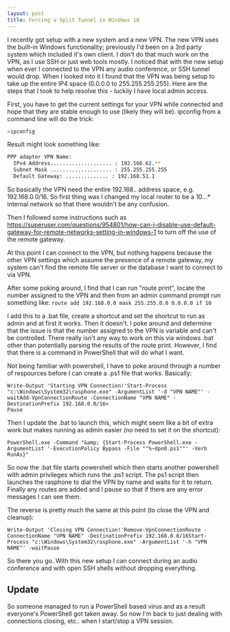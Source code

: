 ```yaml
---
layout: post
title: Forcing a Split Tunnel in Windows 10
---
```


I recently got setup with a new system and a new VPN. The new VPN uses the built-in 
Windows functionality; previously I'd been on a 3rd party system which included it's own 
client. I don't do that much work on the VPN, as I use SSH or just web tools mostly. I noticed that 
with the new setup when ever I connected to the VPN any audio conference, 
or SSH tunnel would drop. When I looked into it I found that the VPN was being setup to take up 
the entire IP4 space (0.0.0.0 to 255.255.255.255). Here are the steps that I took to help resolve this - luckily I have local admin access.

First, you have to get the current settings for your VPN while connected and 
hope that they are stable enough to use (likely they will be). ipconfig from a command line will do the trick:

```bash
>ipconfig
```

Result might look something like:

```bash
PPP adapter VPN Name:
  IPv4 Address.................... : 192.168.62.**
  Subnet Mask .................... : 255.255.255.255
  Default Gateway: .............. : 192.168.51.1
```  

So basically the VPN need the entire 192.168.*.* address space, 
e.g. 192.168.0.0/16. So first thing was I changed my local router 
to be a 10.*.*.* internal network so that there wouldn't be any confusion.

Then I followed some instructions such as 
<https://superuser.com/questions/954801/how-can-i-disable-use-default-gateway-for-remote-networks-setting-in-windows-1> 
to turn off the use of the remote gateway.

At this point I can connect to the VPN, but nothing happens because the other 
VPN settings which assume the presence of a remote gateway, 
my system can't find the remote file server or the database I want to connect to via VPN.

After some poking around, I find that I can run "route print", 
locate the number assigned to the VPN and then from an admin command prompt run 
something like: `route add 192.168.0.0 mask 255.255.0.0 0.0.0.0 if 10`

I add this to a .bat file, create a shortcut and set the shortcut to run as admin and at first it works. Then it 
doesn't. I poke around and determine that the issue is that the number assigned to the 
VPN is variable and can't be controlled. There really isn't any way to work on this 
via windows .bat other than potentially parsing the results of the route print. However, 
I find that there is a command in PowerShell that will do what I want.

Not being familiar with powershell, I have to poke around through a number of respources before 
I can create a .ps1 file that works. Basically:

```
Write-Output 'Starting VPN Connection!'Start-Process "c:\Windows\System32\rasphone.exe" -ArgumentList '-d "VPN NAME"' -waitAdd-VpnConnectionRoute -ConnectionName "VPN NAME" -DestinationPrefix 192.168.0.0/16<
Pause
```

Then I update the .bat to launch this, which might seem like a bit of extra work
 but makes running as admin easier (no need to set it on the shortcut):

``` 
PowerShell.exe -Command "&amp; {Start-Process PowerShell.exe -ArgumentList '-ExecutionPolicy Bypass -File ""%~dpn0.ps1""' -Verb RunAs}"
```

So now the .bat file starts powershell which then starts 
another powershell with admin privileges which runs the .ps1 script. The ps1 script 
then launches the rasphone to dial the VPN by name and waits for it to 
return. Finally any routes are added and I pause so that if there are any error messages I can see them.

The reverse is pretty much the same at this point (to close the VPN and cleanup):

```
Write-Output 'Closing VPN Connection!'Remove-VpnConnectionRoute -ConnectionName "VPN NAME" -DestinationPrefix 192.168.0.0/16Start-Process "c:\Windows\System32\rasphone.exe" -ArgumentList '-h "VPN NAME"' -waitPause
```

So there you go. With this new setup I can connect during an audio conference and with open SSH shells without dropping everything.


## Update

So someone managed to run a PowerShell based virus and as a result 
everyone's PowerShell got taken away.  So now I'm back to just dealing with 
connections closing, etc.. when I start/stop a VPN session.